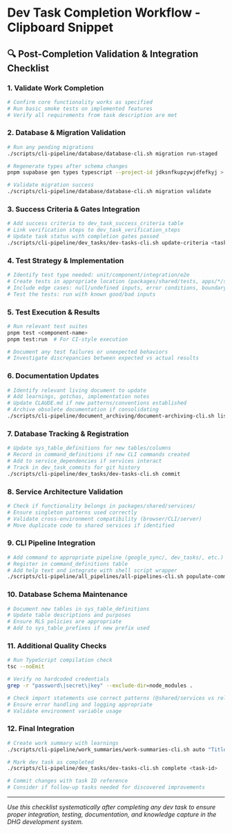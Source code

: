 # Dev Task Completion Workflow - Clipboard Snippet

## 🔍 Post-Completion Validation & Integration Checklist

### 1. **Validate Work Completion**
```bash
# Confirm core functionality works as specified
# Run basic smoke tests on implemented features
# Verify all requirements from task description are met
```

### 2. **Database & Migration Validation**
```bash
# Run any pending migrations
./scripts/cli-pipeline/database/database-cli.sh migration run-staged

# Regenerate types after schema changes
pnpm supabase gen types typescript --project-id jdksnfkupzywjdfefkyj > supabase/types.ts

# Validate migration success
./scripts/cli-pipeline/database/database-cli.sh migration validate
```

### 3. **Success Criteria & Gates Integration**
```bash
# Add success criteria to dev_task_success_criteria table
# Link verification steps to dev_task_verification_steps
# Update task status with completion gates passed
./scripts/cli-pipeline/dev_tasks/dev-tasks-cli.sh update-criteria <task-id>
```

### 4. **Test Strategy & Implementation**
```bash
# Identify test type needed: unit/component/integration/e2e
# Create tests in appropriate location (packages/shared/tests, apps/*/src/tests)
# Include edge cases: null/undefined inputs, error conditions, boundary values
# Test the tests: run with known good/bad inputs
```

### 5. **Test Execution & Results**
```bash
# Run relevant test suites
pnpm test <component-name>
pnpm test:run  # For CI-style execution

# Document any test failures or unexpected behaviors
# Investigate discrepancies between expected vs actual results
```

### 6. **Documentation Updates**
```bash
# Identify relevant living document to update
# Add learnings, gotchas, implementation notes
# Update CLAUDE.md if new patterns/conventions established
# Archive obsolete documentation if consolidating
./scripts/cli-pipeline/document_archiving/document-archiving-cli.sh list
```

### 7. **Database Tracking & Registration**
```bash
# Update sys_table_definitions for new tables/columns
# Record in command_definitions if new CLI commands created
# Add to service_dependencies if services interact
# Track in dev_task_commits for git history
./scripts/cli-pipeline/dev_tasks/dev-tasks-cli.sh commit
```

### 8. **Service Architecture Validation**
```bash
# Check if functionality belongs in packages/shared/services/
# Ensure singleton patterns used correctly
# Validate cross-environment compatibility (browser/CLI/server)
# Move duplicate code to shared services if identified
```

### 9. **CLI Pipeline Integration**
```bash
# Add command to appropriate pipeline (google_sync/, dev_tasks/, etc.)
# Register in command_definitions table
# Add help text and integrate with shell script wrapper
./scripts/cli-pipeline/all_pipelines/all-pipelines-cli.sh populate-command-registry
```

### 10. **Database Schema Maintenance**
```bash
# Document new tables in sys_table_definitions
# Update table descriptions and purposes
# Ensure RLS policies are appropriate
# Add to sys_table_prefixes if new prefix used
```

### 11. **Additional Quality Checks**
```bash
# Run TypeScript compilation check
tsc --noEmit

# Verify no hardcoded credentials
grep -r "password\|secret\|key" --exclude-dir=node_modules .

# Check import statements use correct patterns (@shared/services vs relative)
# Ensure error handling and logging appropriate
# Validate environment variable usage
```

### 12. **Final Integration**
```bash
# Create work summary with learnings
./scripts/cli-pipeline/work_summaries/work-summaries-cli.sh auto "Title" "Description" "commands" "tags"

# Mark dev task as completed
./scripts/cli-pipeline/dev_tasks/dev-tasks-cli.sh complete <task-id>

# Commit changes with task ID reference
# Consider if follow-up tasks needed for discovered improvements
```

---
*Use this checklist systematically after completing any dev task to ensure proper integration, testing, documentation, and knowledge capture in the DHG development system.*